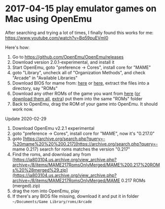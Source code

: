# 2017-04-15 play emulator games on Mac using OpenEmu

After searching and trying a lot of times, I finally found this works for me: https://www.youtube.com/watch?v=Bq59puEVmI0

Here's how:

1. Go to https://github.com/OpenEmu/OpenEmu/releases
2. Download version 2.0.1-experimental, and install it
3. Start OpenEmu, goto "preference -> Cores", install core for "MAME"
4. goto "Library", uncheck all of "Organization Methods", and check "Arcade" in "Available Libraries"
4. Download BIOS for mame from: [here](https://www.dropbox.com/sh/ut99y6bmawh5e7u/AACf0Lq3WyEmeC6m7oIxXczJa?dl=0) or [here](https://archive.org/download/MESS-0.149.BIOS.ROMs), extract the files into a directory, say "ROMs"
5. Download any other ROMs of the game you want from [here](http://ia600903.us.archive.org/zipview.php?zip=/31/items/MAME_0.149_ROMs/MAME_0.149_ROMs.zip) ([or download them all](https://archive.org/download/MAME_0.149_ROMs), [extra](https://archive.org/download/MAME_0.149_EXTRAs)) put them into the same "ROMs" folder
6. Back to OpenEmu, drag the ROM of your game into OpenEmu. It should work now.



Update 2020-02-29

1. Download OpenEmu v2.2.1 experimental
2. goto "preference -> Cores", install core for "MAME", now it's "0.217.0"
3. goto [https://archive.org/search.php?query=-%20mame%20%20%200.217](https://archive.org/search.php?query=- mame   0.217) search for roms matches the version "0.217"
4. Find the roms, and download any from [https://ia803104.us.archive.org/view_archive.php?archive=/8/items/MAME217RomsOnlyMerged/MAME%200.217%20ROMs%20%28merged%29.zip](https://ia803104.us.archive.org/view_archive.php?archive=/8/items/MAME217RomsOnlyMerged/MAME 0.217 ROMs (merged).zip)
5. drag the rom into OpenEmu, play
6. If there's any BIOS file missing, download it and put it in folder `~/Documents/Game Library/roms/Arcade`

